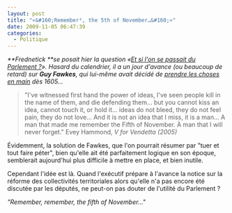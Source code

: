 ```yaml
---
layout: post
title: "«&#160;Remember², the 5th of November…&#160;»"
date: 2009-11-05 06:47:39
categories:
  - Politique
---
```


_**Frednetick **se posait hier la question «[Et si l'on se passait du Parlement&nbsp;?](http://frednetick.fr/)». Hasard du calendrier, il a un jour d'avance (ou beaucoup de retard) sur **Guy Fawkes**, qui lui-même avait décidé de [prendre les choses en main](http://fr.wikipedia.org/wiki/Conspiration_des_poudres) dès 1605…_

<!-- more -->

> "I've witnessed first hand the power of ideas, I've seen people kill in the name of them, and die defending them… but you cannot kiss an idea, cannot touch it, or hold it… ideas do not bleed, they do not feel pain, they do not love… And it is not an idea that I miss, it is a man… A man that made me remember the Fifth of November. À man that I will never forget."
> Evey Hammond, _V for Vendetta (2005)_

Évidemment, la solution de Fawkes, que l'on pourrait résumer par "tuer et tout faire péter", bien qu'elle ait été parfaitement logique en son époque, semblerait aujourd'hui plus difficile à mettre en place, et bien inutile.

Cependant l'idée est là. Quand l'exécutif prépare à l'avance la notice sur la réforme des collectivités territoriales alors qu'elle n'a pas encore été discutée par les députés, ne peut-on pas douter de l'utilité du Parlement&nbsp;?

_"Remember, remember, the fifth of November…"_